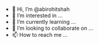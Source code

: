 - 👋 Hi, I’m @abirohitshah
- 👀 I’m interested in ...
- 🌱 I’m currently learning ...
- 💞️ I’m looking to collaborate on ...
- 📫 How to reach me ...

<!---
abirohitshah/abirohitshah is a ✨ special ✨ repository because its `README.md` (this file) appears on your GitHub profile.
You can click the Preview link to take a look at your changes.
--->
